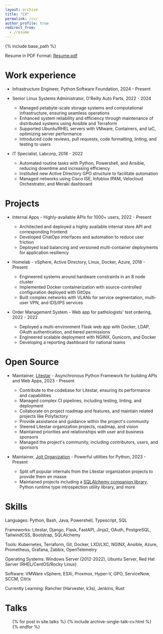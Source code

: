 ```yaml
---
layout: archive
title: "CV"
permalink: /cv/
author_profile: true
redirect_from:
  - /resume
---
```

{% include base_path %}

Resume in PDF Format: [Resume.pdf](/files/resume.pdf)

Work experience
===============

* Infrastructure Engineer, Python Software Foundation, 2024 - Present

* Senior Linux Systems Administrator, O'Reilly Auto Parts, 2022 - 2024
  - Managed petabyte-scale storage systems and computational infrastructure, ensuring seamless operations
  - Enhanced system reliability and efficiency through maintenance of distributed systems using Ansible and Terraform
  - Supported Ubuntu/RHEL servers with VMware, Containers, and IaC, optimizing server performance
  - Introduced code reviews, pull requests, code formatting, linting, and testing to users

* IT Specialist, Labcorp, 2018 - 2022
  - Automated routine tasks with Python, Powershell, and Ansible, reducing downtime and increasing efficiency
  - Instituted new Active Directory GPO structure to facilitate automation
  - Managed networks using Cisco ISE, Infoblox IPAM, Velocloud Orchestrator, and Meraki dashboard

Projects
========

* Internal Apps - Highly-available APIs for 1000+ users, 2022 - Present
  - Architected and deployed a highly available internal store API and corresponding frontend
  - Developed ChatOps interfaces and automation to reduce user friction
  - Deployed load balancing and versioned multi-container deployments for application resiliency

* Homelab - vSphere, Active Directory, Linux, Docker, Azure, 2018 - Present
  - Engineered systems around hardware constraints in an 8 node cluster
  - Implemented Docker containerization with source-controlled configuration deployed with GitOps
  - Built complex networks with VLANs for service segmentation, multi-user VPN, and IDS/IPS services

* Order Management System - Web app for pathologists' test ordering, 2022 - 2022
  - Deployed a multi-environment Flask web app with Docker, LDAP, OAuth authentication, and tiered permissions
  - Engineered scalable deployment with NGINX, Gunicorn, and Docker
  - Developing a reporting dashboard for national teams

Open Source
===========

* Maintainer, [Litestar](https://github.com/litestar-org/) - Asynchronous Python Framework for building APIs and Web Apps, 2023 - Present
  - Contribute to the codebase for Litestar, ensuring its performance and capabilities
  - Managed complex CI pipelines, including testing, linting, and deployment
  - Collaborate on project roadmap and features, and maintain related projects like Polyfactory
  - Provide assistance and guidance within the project's community
  - Steered Litestar organization projects, roadmap, and vision
  - Maintained priorities and relationships with user and business sponsors
  - Managed the project's community, including contributors, users, and sponsors

* Maintainer, [Jolt Organization](https://github.com/jolt-org) - Powerful utilities for Python, 2023 - Present
  - Split off popular internals from the Litestar organization projects to provide them en masse
  - Maintained projects including a [SQLAlchemy companion library](https://github.com/jolt-org/advanced-alchemy), Python runtime type introspection utility library, and more

Skills
======

Languages: Python, Bash, Java, Powershell, Typescript, SQL

Frameworks: Litestar, Django, Flask, FastAPI, Jinja2, OAuth, PostgreSQL, TailwindCSS, Bootstrap, SQLAlchemy

Tools: Kubernetes, Terraform, Git, Docker, LXD/LXC, NGINX, Ansible, Azure, Prometheus, Grafana, Zabbix, OpenTelemetry

Operating Systems: Windows Server (2012-2022), Ubuntu Server, Red Hat Server (RHEL/CentOS/Rocky Linux)

Software: VMWare vSphere, ESXi, Proxmox, Hyper-V, GPO, ServiceNow, SCCM, Citrix

Currently Learning: Rancher (Harvester, k3s), Jenkins, Rust

Talks
=====

<ul>{% for post in site.talks %}
    {% include archive-single-talk-cv.html %}
{% endfor %}</ul>

